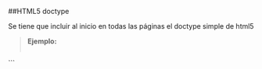 ##HTML5 doctype

Se tiene que incluir al inicio en todas las páginas el doctype simple de html5

>**Ejemplo:**
>```html
<!DOCTYPE html>
<html>
  <head></head>
  <body></body>
</html>
```